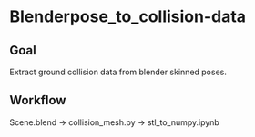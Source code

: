 # Blenderpose_to_collision-data
## Goal
Extract ground collision data from blender skinned poses.
## Workflow
Scene.blend -> collision_mesh.py -> stl_to_numpy.ipynb
